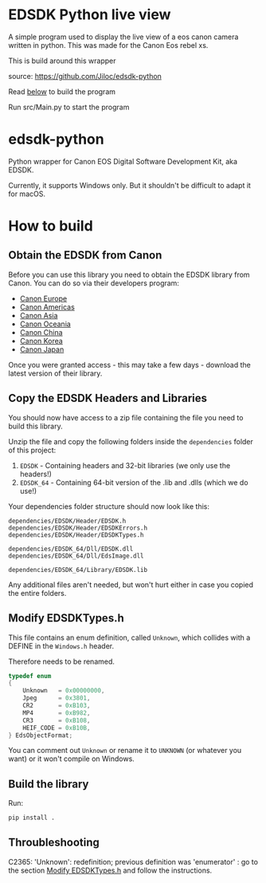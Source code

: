 
# EDSDK Python live view

A simple program used to display the live view of a eos canon camera written in python. This was made for the Canon Eos rebel xs.

This is build around this wrapper

source: https://github.com/Jiloc/edsdk-python

Read [below](#how-to-build) to build the program

Run src/Main.py to start the program

# edsdk-python

Python wrapper for Canon EOS Digital Software Development Kit, aka EDSDK.

Currently, it supports Windows only. But it shouldn't be difficult to adapt it for macOS.

# How to build

## Obtain the EDSDK from Canon

Before you can use this library you need to obtain the EDSDK library from Canon. You can do so via their developers program:

- [Canon Europe](https://www.canon-europe.com/business/imaging-solutions/sdk/)
- [Canon Americas](https://developercommunity.usa.canon.com)
- [Canon Asia](https://asia.canon/en/campaign/developerresources)
- [Canon Oceania](https://www.canon.com.au/support/support-news/support-news/digital-slr-camera-software-developers-kit)
- [Canon China](https://www.canon.com.cn/supports/sdk/index.html)
- [Canon Korea](https://www.canon-ci.co.kr/support/sdk/sdkMain)
- [Canon Japan](https://cweb.canon.jp/eos/info/api-package/)

Once you were granted access - this may take a few days - download the latest version of their library.

## Copy the EDSDK Headers and Libraries

You should now have access to a zip file containing the file you need to build this library.

Unzip the file and copy the following folders inside the `dependencies` folder of this project:
1. `EDSDK` - Containing headers and 32-bit libraries (we only use the headers!)
2. `EDSDK_64` - Containing 64-bit version of the .lib and .dlls (which we do use!)

Your dependencies folder structure should now look like this:

```
dependencies/EDSDK/Header/EDSDK.h
dependencies/EDSDK/Header/EDSDKErrors.h
dependencies/EDSDK/Header/EDSDKTypes.h

dependencies/EDSDK_64/Dll/EDSDK.dll
dependencies/EDSDK_64/Dll/EdsImage.dll

dependencies/EDSDK_64/Library/EDSDK.lib
```

Any additional files aren't needed, but won't hurt either in case you copied the entire folders.


## Modify EDSDKTypes.h

This file contains an enum definition, called `Unknown`, which collides with a DEFINE in the `Windows.h` header.

Therefore needs to be renamed.

```c
typedef enum
{
    Unknown   = 0x00000000,
    Jpeg      = 0x3801,
    CR2       = 0xB103,
    MP4       = 0xB982,
    CR3       = 0xB108,
    HEIF_CODE = 0xB10B,
} EdsObjectFormat;
```

You can comment out `Unknown` or rename it to `UNKNOWN` (or whatever you want) or it won't compile on Windows.


## Build the library

Run:

```bash
pip install .
```

## Throubleshooting

C2365: 'Unknown': redefinition; previous definition was 'enumerator' : go to the section [Modify EDSDKTypes.h](#modify-edsdktypesh) and follow the instructions.

